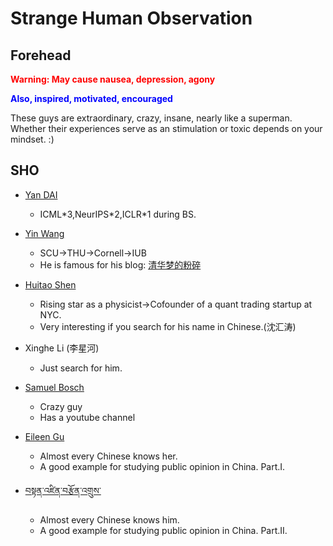 # Strange Human Observation

## Forehead
<span style="color:red"> **Warning: May cause nausea, depression, agony**</span>

<span style="color:blue"> **Also, inspired, motivated, encouraged**</span>

These guys are extraordinary, crazy, insane, nearly like a superman. Whether their experiences serve as an stimulation or toxic depends on your mindset. :)

## SHO

- [Yan DAI](https://ydai03.github.io/)
    - ICML\*3,NeurIPS\*2,ICLR\*1 during BS.
- [Yin Wang](https://www.yinwang.org/)
    - SCU->THU->Cornell->IUB
    - He is famous for his blog: [清华梦的粉碎](https://zhuanlan.zhihu.com/p/338488746)
- [Huitao Shen](https://huitaoshen.me/)
    - Rising star as a physicist->Cofounder of a quant trading startup at NYC.
    - Very interesting if you search for his name in Chinese.(沈汇涛)
- Xinghe Li (李星河)
    - Just search for him.
- [Samuel Bosch](https://www.samuel-bosch.com/)
    - Crazy guy
    - Has a youtube channel

- [Eileen Gu](https://en.wikipedia.org/wiki/Eileen_Gu)
    - Almost every Chinese knows her.
    - A good example for studying public opinion in China. Part.I.
- [བསྟན་འཛིན་བརྩོན་འགྲུས་](https://zh.wikipedia.org/zh-hans/%E4%B8%81%E7%9C%9F%E7%8F%8D%E7%8F%A0)
    - Almost every Chinese knows him.
    -  A good example for studying public opinion in China. Part.II.